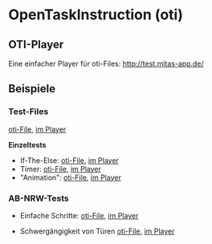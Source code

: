 # OpenTaskInstruction (oti)

## OTI-Player

Eine einfacher Player für oti-Files:
http://test.mitas-app.de/

## Beispiele

### Test-Files

[oti-File](https://rein-zieh.github.io/otiExamples/test/test_1.json), 
[im Player](https://test.mitas-app.de/?oti=https://rein-zieh.github.io/otiExamples/test/test_1.json)

**Einzeltests**

- If-The-Else: 
[oti-File](https://rein-zieh.github.io/otiExamples/if-then-else/index.json), 
[im Player](https://test.mitas-app.de/?oti=https://rein-zieh.github.io/otiExamples/if-then-else/index.json)
- Timer: 
[oti-File](https://rein-zieh.github.io/otiExamples/step-timer/index.json), 
[im Player](https://test.mitas-app.de/?oti=https://rein-zieh.github.io/otiExamples/step-timer/index.json)
- "Animation": 
[oti-File](https://rein-zieh.github.io/otiExamples/step-anim/index.json), 
[im Player](https://test.mitas-app.de/?oti=https://rein-zieh.github.io/otiExamples/step-anim/index.json)
 
### AB-NRW-Tests

- Einfache Schritte: 
[oti-File](https://rein-zieh.github.io/otiExamples/steps/index.json), 
[im Player](https://test.mitas-app.de/?oti=https://rein-zieh.github.io/otiExamples/steps/index.json)

- Schwergängigkeit von Türen
[oti-File](https://rein-zieh.github.io/otiExamples/abnrw/tuer.json), 
[im Player](https://test.mitas-app.de/?oti=https://rein-zieh.github.io/otiExamples/abnrw/tuer.json)
